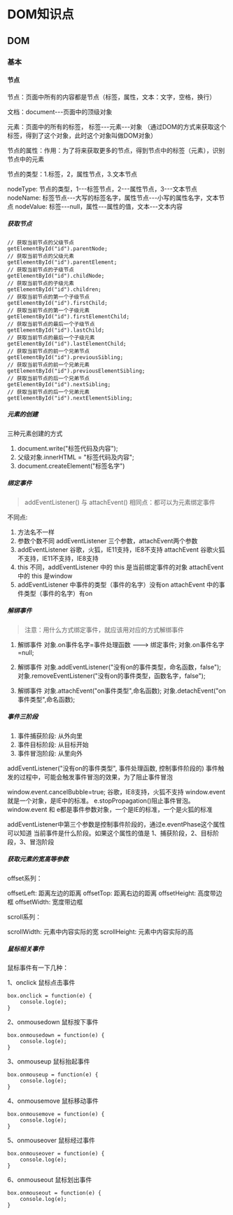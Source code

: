 <!--
 * @Description: In User Settings Edit
 * @Author: your name
 * @Date: 2019-11-21 22:06:00
 * @LastEditTime: 2019-12-17 22:29:06
 * @LastEditors: Please set LastEditors
 -->

# DOM知识点

## DOM

### 基本

#### 节点

节点：页面中所有的内容都是节点（标签，属性，文本：文字，空格，换行）

文档：document---页面中的顶级对象

元素：页面中的所有的标签， 标签---元素---对象 （通过DOM的方式来获取这个标签，得到了这个对象，此时这个对象叫做DOM对象）

节点的属性：作用：为了将来获取更多的节点，得到节点中的标签（元素），识别节点中的元素

节点的类型：1.标签，2，属性节点，3.文本节点

nodeType: 节点的类型，1---标签节点，2---属性节点，3---文本节点
nodeName: 标签节点---大写的标签名字，属性节点---小写的属性名字，文本节点
nodeValue: 标签---null，属性---属性的值，文本---文本内容

##### 获取节点

```
// 获取当前节点的父级节点
getElementById("id").parentNode;
// 获取当前节点的父级元素
getElementById("id").parentElement;
// 获取当前节点的子级节点
getElementById("id").childNode;
// 获取当前节点的子级元素
getElementById("id").children;
// 获取当前节点的第一个子级节点
getElementById("id").firstChild;
// 获取当前节点的第一个子级元素
getElementById("id").firstElementChild;
// 获取当前节点的最后一个子级节点
getElementById("id").lastChild;
// 获取当前节点的最后一个子级元素
getElementById("id").lastElementChild;
// 获取当前节点的前一个兄弟节点
getElementById("id").previousSibling;
// 获取当前节点的前一个兄弟元素
getElementById("id").previousElementSibling;
// 获取当前节点的后一个兄弟节点
getElementById("id").nextSibling;
// 获取当前节点的后一个兄弟元素
getElementById("id").nextElementSibling;
```

##### 元素的创建

三种元素创建的方式

1. document.write("标签代码及内容");
2. 父级对象.innerHTML = "标签代码及内容";
3. document.createElement("标签名字")

##### 绑定事件
> addEventListener() 与 attachEvent() 相同点：都可以为元素绑定事件

不同点:
1. 方法名不一样
2. 参数个数不同 addEventListener 三个参数，attachEvent两个参数
3. addEventListener 谷歌，火狐，IE11支持，IE8不支持
    attachEvent 谷歌火狐不支持，IE11不支持，IE8支持
4. this 不同，addEventListener 中的 this 是当前绑定事件的对象 
    attachEvent中的 this 是window
5. addEventListener 中事件的类型（事件的名字）没有on 
    attachEvent 中的事件类型（事件的名字）有on

##### 解绑事件
> 注意：用什么方式绑定事件，就应该用对应的方式解绑事件

1. 解绑事件
    对象.on事件名字=事件处理函数 ---> 绑定事件;
    对象.on事件名字=null;

2. 解绑事件
    对象.addEventListener("没有on的事件类型，命名函数，false");
    对象.removeEventListener("没有on的事件类型，函数名字，false");

3. 解绑事件
    对象.attachEvent("on事件类型",命名函数);
    对象.detachEvent("on事件类型",命名函数);

##### 事件三阶段

1. 事件捕获阶段: 从外向里
2. 事件目标阶段: 从目标开始
3. 事件冒泡阶段: 从里向外

addEventListener("没有on的事件类型", 事件处理函数, 控制事件阶段的)
事件触发的过程中，可能会触发事件冒泡的效果，为了阻止事件冒泡

window.event.cancelBubble=true; 谷歌，IE8支持，火狐不支持
window.event 就是一个对象，是IE中的标准。
e.stopPropagation()阻止事件冒泡。
window.event 和 e都是事件参数对象，一个是IE的标准，一个是火狐的标准

addEventListener中第三个参数是控制事件阶段的，通过e.eventPhase这个属性可以知道
当前事件是什么阶段。如果这个属性的值是 1、捕获阶段，2、目标阶段，3、冒泡阶段

##### 获取元素的宽高等参数

offset系列：

offsetLeft: 距离左边的距离
offsetTop: 距离右边的距离
offsetHeight: 高度带边框
offsetWidth: 宽度带边框

scroll系列： 

scrollWidth: 元素中内容实际的宽
scrollHeight: 元素中内容实际的高

##### 鼠标相关事件

鼠标事件有一下几种：

1、onclick 鼠标点击事件
```
box.onclick = function(e) {
    console.log(e);
}
```

2、onmousedown 鼠标按下事件
```
box.onmousedown = function(e) {
    console.log(e);
}
```

3、onmouseup 鼠标抬起事件
```
box.onmouseup = function(e) {
    console.log(e);
}
```

4、onmousemove 鼠标移动事件
```
box.onmousemove = function(e) {
    console.log(e);
}
```

5、onmouseover 鼠标经过事件
```
box.onmouseover = function(e) {
    console.log(e);
}
```

6、onmouseout 鼠标划出事件
```
box.onmouseout = function(e) {
    console.log(e);
}
```